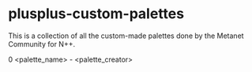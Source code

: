 # plusplus-custom-palettes

This is a collection of all the custom-made palettes done by the Metanet Community for N++.

0 <palette_name> - <palette_creator>
